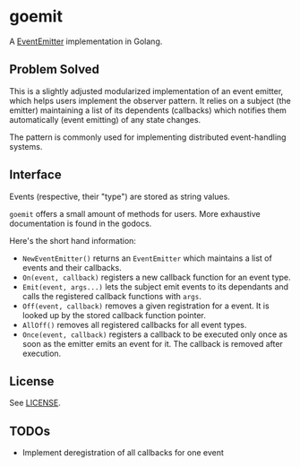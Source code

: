 # goemit

A [EventEmitter](https://gist.github.com/abravalheri/d137cf14652eb932f398cdffe06fc7c2) implementation in Golang.

## Problem Solved

This is a slightly adjusted modularized implementation of an event emitter, which helps users implement the observer pattern. It relies on a subject (the emitter) maintaining a list of its dependents (callbacks) which notifies them automatically (event emitting) of any state changes.

The pattern is commonly used for implementing distributed event-handling systems.

## Interface

Events (respective, their "type") are stored as string values.

`goemit` offers a small amount of methods for users. More exhaustive documentation is found in the godocs.

Here's the short hand information:

- `NewEventEmitter()` returns an `EventEmitter` which maintains a list of events and their callbacks.
- `On(event, callback)` registers a new callback function for an event type.
- `Emit(event, args...)` lets the subject emit events to its dependants and calls the registered callback functions with `args`.
- `Off(event, callback)` removes a given registration for a event. It is looked up by the stored callback function pointer.
- `AllOff()` removes all registered callbacks for all event types.
- `Once(event, callback)` registers a callback to be executed only once as soon as the emitter emits an event for it. The callback is removed after execution.

## License

See [LICENSE](LICENSE).

## TODOs

- Implement deregistration of all callbacks for one event
